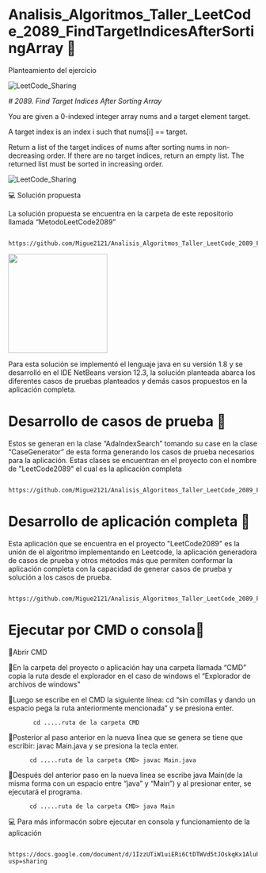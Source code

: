 # Analisis_Algoritmos_Taller_LeetCode_2089_FindTargetIndicesAfterSortingArray :dart:

Planteamiento del ejercicio

![LeetCode_Sharing](https://user-images.githubusercontent.com/116528826/199131217-5338786e-20d2-4891-bd33-b69c22b22905.png)

<em> # 2089. Find Target Indices After Sorting Array </em>

You are given a 0-indexed integer array nums and a target element target.

A target index is an index i such that nums[i] == target.

Return a list of the target indices of nums after sorting nums in non-decreasing order. If there are no target indices, return an empty list. The returned list must be sorted in increasing order.


![LeetCode_Sharing](https://user-images.githubusercontent.com/116528826/199167787-a852f5ac-6344-408f-889b-40173bb57832.png)

:computer: Solución propuesta

La solución propuesta se encuentra en la carpeta de este repositorio llamada “MetodoLeetCode2089”    

      https://github.com/Migue2121/Analisis_Algoritmos_Taller_LeetCode_2089_FindTargetIndicesAfterSortingArray/blob/main/MetodoLeetCode2089/MetodoLeetCode2089.java 

<img src="https://user-images.githubusercontent.com/116528826/199171527-e89de21e-639f-418f-878b-64135a8d046c.png" width="200" height="200" />


Para esta solución se implementó el lenguaje java en su versión 1.8 y se desarrolló en el IDE NetBeans version 12.3, la solución planteada abarca los diferentes casos de pruebas planteados y demás casos propuestos en la aplicación completa.

# Desarrollo de casos de prueba  :space_invader:

Estos se generan en la clase “AdaIndexSearch” tomando su case en la clase “CaseGenerator” de esta forma generando los casos de prueba necesarios para la aplicación. Estas clases se encuentran en el proyecto con el nombre de "LeetCode2089" el cual es la aplicación completa 
      
      https://github.com/Migue2121/Analisis_Algoritmos_Taller_LeetCode_2089_FindTargetIndicesAfterSortingArray/tree/main/LeetCode2089

# Desarrollo de aplicación completa :space_invader:
Esta aplicación que se encuentra en el proyecto "LeetCode2089" es la unión de el algoritmo implementando en Leetcode, la aplicación generadora de casos de prueba y otros métodos más que permiten conformar la aplicación completa con la capacidad de generar casos de prueba y solución a los casos de prueba.
      
      https://github.com/Migue2121/Analisis_Algoritmos_Taller_LeetCode_2089_FindTargetIndicesAfterSortingArray/tree/main/LeetCode2089


# Ejecutar por CMD o consola:space_invader:


:round_pushpin:Abrir CMD


:round_pushpin:En la carpeta del proyecto o aplicación hay una carpeta llamada “CMD” copia la ruta desde el explorador en el caso de windows el “Explorador de archivos de windows”

:round_pushpin:Luego se escribe en el CMD la siguiente línea: cd “sin comillas y dando un espacio pega la ruta anteriormente mencionada” y se presiona enter.
          
           cd .....ruta de la carpeta CMD 

:round_pushpin:Posterior al paso anterior en la nueva línea que se genera se tiene que escribir: javac Main.java  y se presiona la tecla enter.

          cd .....ruta de la carpeta CMD> javac Main.java 

:round_pushpin:Después del anterior paso en la nueva línea se escribe java Main(de la misma forma con un espacio entre “java” y “Main”) y al presionar enter, se ejecutará el programa.
            
          cd .....ruta de la carpeta CMD> java Main 
            
  :computer:  Para más informacón sobre ejecutar en consola y funcionamiento de la aplicación    
   
            https://docs.google.com/document/d/1IzzUTiW1uiERi6CtDTWVd5tJOskqKx1AluhQkESxNm0/edit?usp=sharing
